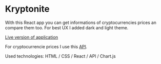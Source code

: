 # Kryptonite


With this React app you can get informations of cryptocurrencies prices an compare them too. For best UX I added dark and light theme.

[Live version of application](https://krypt0nite.netlify.com/)

For cryptocurrencie prices I use this [API](https://min-api.cryptocompare.com/).



Used technologies: HTML / CSS / React / API / Chart.js 
